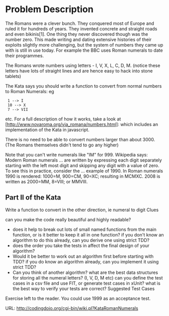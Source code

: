 Problem Description
===================

The Romans were a clever bunch. They conquered most of Europe and ruled it for hundreds of years. They invented concrete and straight roads and even bikinis[1]. One thing they never discovered though was the number zero. This made writing and dating extensive histories of their exploits slightly more challenging, but the system of numbers they came up with is still in use today. For example the BBC uses Roman numerals to date their programmes.

The Romans wrote numbers using letters - I, V, X, L, C, D, M. (notice these letters have lots of straight lines and are hence easy to hack into stone tablets)

The Kata says you should write a function to convert from normal numbers to Roman Numerals: eg

     1 --> I
     10 --> X
     7 --> VII
etc.
For a full description of how it works, take a look at [http://www.novaroma.org/via_romana/numbers.html]: which includes an implementation of the Kata in javascript.

There is no need to be able to convert numbers larger than about 3000. (The Romans themselves didn't tend to go any higher)

Note that you can't write numerals like "IM" for 999. Wikipedia says: Modern Roman numerals ... are written by expressing each digit separately starting with the left most digit and skipping any digit with a value of zero. To see this in practice, consider the ... example of 1990. In Roman numerals 1990 is rendered: 1000=M, 900=CM, 90=XC; resulting in MCMXC. 2008 is written as 2000=MM, 8=VIII; or MMVIII.

Part II of the Kata
-------------------

Write a function to convert in the other direction, ie numeral to digit
Clues

can you make the code really beautiful and highly readable?

* does it help to break out lots of small named functions from the main function, or is it better to keep it all in one function?
if you don't know an algorithm to do this already, can you derive one using strict TDD?
* does the order you take the tests in affect the final design of your algorithm?
* Would it be better to work out an algorithm first before starting with TDD?
if you do know an algorithm already, can you implement it using strict TDD?
* Can you think of another algorithm?
what are the best data structures for storing all the numeral letters? (I, V, D, M etc)
can you define the test cases in a csv file and use FIT, or generate test cases in xUnit?
what is the best way to verify your tests are correct?
Suggested Test Cases

Exercise left to the reader. You could use 1999 as an acceptance test.

URL: http://codingdojo.org/cgi-bin/wiki.pl?KataRomanNumerals
